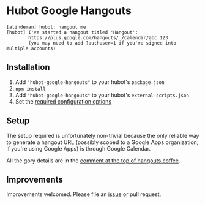 # Hubot Google Hangouts

```
[alindeman] hubot: hangout me
[hubot] I've started a hangout titled 'Hangout':
        https://plus.google.com/hangouts/_/calendar/abc.123
        (you may need to add ?authuser=1 if you're signed into multiple accounts)
```

## Installation

1. Add `"hubot-google-hangouts"` to your hubot's `package.json`
2. `npm install`
3. Add `"hubot-google-hangouts"` to your hubot's `external-scripts.json`
4. Set the [required configuration options](https://github.com/alindeman/hubot-google-hangouts/blob/master/src/hangouts.coffee)

## Setup

The setup required is unfortunately non-trivial because the only reliable way
to generate a hangout URL (possibly scoped to a Google Apps organization, if
you're using Google Apps) is through Google Calendar.

All the gory details are in the [comment at the top of
hangouts.coffee](https://github.com/alindeman/hubot-google-hangouts/blob/master/src/hangouts.coffee).

## Improvements

Improvements welcomed. Please file an
[issue](https://github.com/alindeman/hubot-google-hangouts/issues) or pull
request.
